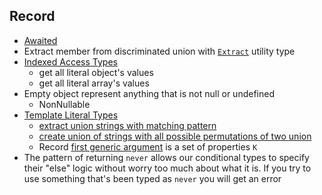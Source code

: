 ## Record

* [Awaited](https://www.typescriptlang.org/docs/handbook/utility-types.html#awaitedtype)
* Extract member from discriminated union
  with [`Extract`](https://www.typescriptlang.org/docs/handbook/utility-types.html#extracttype-union) utility type
* [Indexed Access Types](https://www.typescriptlang.org/docs/handbook/2/indexed-access-types.html#handbook-content)
  * get all literal object's values
  * get all literal array's values
* Empty object represent anything that is not null or undefined
  * NonNullable
* [Template Literal Types](https://www.typescriptlang.org/docs/handbook/2/template-literal-types.html)
  * [extract union strings with matching pattern](https://github.com/wangkaiwd/ts-deep/blob/main/src/template-literals/02-extract-union-strings-matching-pattern.ts)
  * [create union of strings with all possible permutations of two union](https://github.com/wangkaiwd/ts-deep/blob/main/src/template-literals/03-create-union-of-strings-with-all-possible-permutations-of-two-union.ts)
  * Record [first generic argument](https://github.com/wangkaiwd/ts-deep/blob/main/src/template-literals/05-create-object-keys-derived-from-union.ts)
  is a set of properties `K`
* The pattern of returning `never` allows our conditional types to specify their "else" logic without worry too much about what it is. If you try to use something that's been typed as `never` you will get an error

